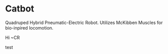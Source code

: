 # Catbot
Quadruped Hybrid Pneumatic-Electric Robot. Utilizes McKibben Muscles for bio-inpired locomotion.

Hi ~CR

test
